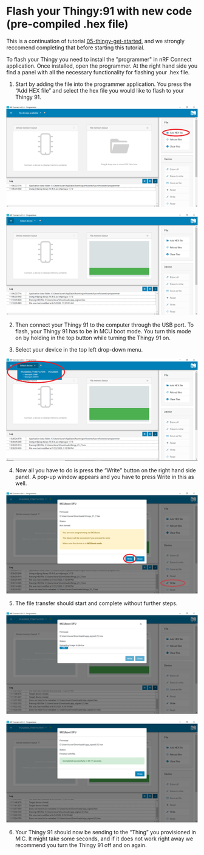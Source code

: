# Flash your Thingy:91 with new code (pre-compiled .hex file)

This is a continuation of tutorial [05-thingy-get-started](https://github.com/TelenorStartIoT/tutorials/tree/master/05-thingy-get-started), and we strongly reccomend completing that before starting this tutorial. 

To flash your Thingy you need to install the "programmer" in nRF Connect application. 
Once installed, open the programmer. At the right hand side you find a panel with all the necessary functionality for flashing your .hex file.

1. Start by adding the file into the programmer application. You press the “Add HEX file” and select the hex file you would like to flash to your Thingy 91.


![](https://github.com/TelenorStartIoT/tutorials/blob/master/06-thingy-flash/assets/2.1-add-hex.png)


![](https://github.com/TelenorStartIoT/tutorials/blob/master/06-thingy-flash/assets/2.2-hex-uploaded.PNG)


2. Then connect your Thingy 91 to the computer through the USB port. To flash, your
Thingy 91 has to be in MCU boot mode. You turn this mode on by holding in the top
button while turning the Thingy 91 on.

3.  Select your device in the top left drop-down menu.


![](https://github.com/TelenorStartIoT/tutorials/blob/master/06-thingy-flash/assets/2.3-choose-device.PNG)


4. Now all you have to do is press the “Write” button on the right hand side panel. A
pop-up window appears and you have to press Write in this as well.


![](https://github.com/TelenorStartIoT/tutorials/blob/master/06-thingy-flash/assets/2.4-write-file.PNG)


5. The file transfer should start and complete without further steps.


![](https://github.com/TelenorStartIoT/tutorials/blob/master/06-thingy-flash/assets/2.5-writing.PNG)

![](https://github.com/TelenorStartIoT/tutorials/blob/master/06-thingy-flash/assets/2.6-download-complete.PNG)


6. Your Thingy 91 should now be sending to the “Thing” you provisioned in MIC. It might take some seconds, and if it does not work right away we recommend you turn the Thingy 91 off and on again.

